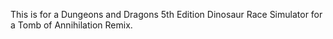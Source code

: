 This is for a Dungeons and Dragons 5th Edition Dinosaur Race Simulator for a Tomb of Annihilation Remix.
